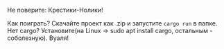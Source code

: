 Не поверите: Крестики-Нолики!

Как поиграть? Скачайте проект как .zip и запустите `cargo run` в папке.
Нет cargo? Установите(на Linux -> sudo apt install cargo, остальным - соболезную).
Вуаля!
